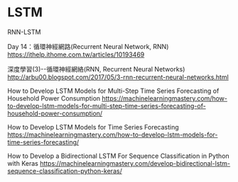 # LSTM
RNN-LSTM

Day 14：循環神經網路(Recurrent Neural Network, RNN)
https://ithelp.ithome.com.tw/articles/10193469

深度學習(3)--循環神經網絡(RNN, Recurrent Neural Networks)
http://arbu00.blogspot.com/2017/05/3-rnn-recurrent-neural-networks.html


How to Develop LSTM Models for Multi-Step Time Series Forecasting of Household Power Consumption
https://machinelearningmastery.com/how-to-develop-lstm-models-for-multi-step-time-series-forecasting-of-household-power-consumption/

How to Develop LSTM Models for Time Series Forecasting
https://machinelearningmastery.com/how-to-develop-lstm-models-for-time-series-forecasting/

How to Develop a Bidirectional LSTM For Sequence Classification in Python with Keras
https://machinelearningmastery.com/develop-bidirectional-lstm-sequence-classification-python-keras/
